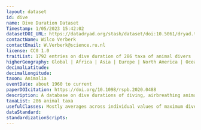 ```yaml
---
layout: dataset
id: dive 
name: Dive Duration Dataset
Timestamp: 1/05/2023 15:42:02
datasetDOI_URL: https://datadryad.org/stash/dataset/doi:10.5061/dryad.tqjq2bvv9
contactName: Wilco Verberk
contactEmail: W.Verberk@science.ru.nl 
license: CC0 1.0
traitList: 1792 entries on dive duration of 286 taxa of animal divers
higherGeography: Global | Africa | Asia | Europe | North America | Oceania | South America
decimalLatitude: 
decimalLongitude: 
taxon: Animalia
eventDate: about 1960 to current
paperDOIcitation: https://doi.org/10.1098/rspb.2020.0488
description: A database on dive durations of diving, airbreathing animals, ectotherms and endotherms.
taxaList: 286 animal taxa
usefulClasses: Mostly averages across individual values of maximum dive duration 
dataStandard:
standardizationScripts: 
---
```

